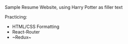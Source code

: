 Sample Resume Website, using Harry Potter as filler text

Practicing:
+ HTML/CSS Formatting
+ React-Router
+ ~Redux~
